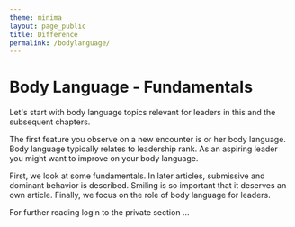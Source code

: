 ```yaml
---
theme: minima
layout: page_public
title: Difference
permalink: /bodylanguage/
---
```



# Body Language - Fundamentals

Let's start with body language topics relevant for leaders in this and the subsequent chapters.

The first feature you observe on a new encounter is or her body language.
Body language typically relates to leadership rank. As an aspiring leader you might want to improve on your body language.

First, we look at some fundamentals. 
In later articles, submissive and dominant behavior is described. Smiling is so important that it deserves an own article. 
Finally, we focus on the role of body language for leaders.


For further reading login to the private section ... 
